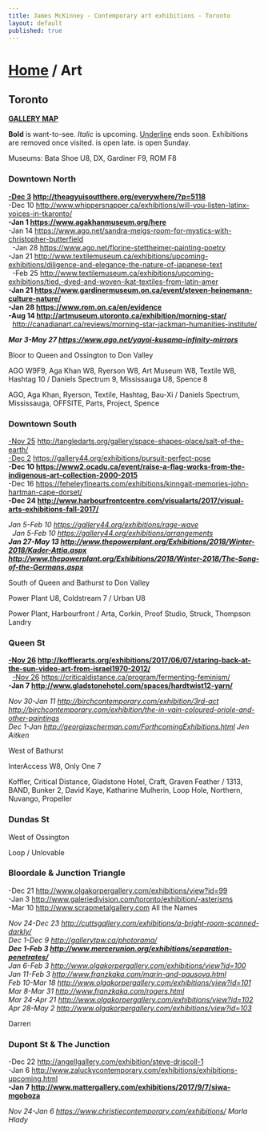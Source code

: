 ```yaml
---
title: James McKinney - Contemporary art exhibitions - Toronto
layout: default
published: true
---
```


# [Home](/) / Art

## Toronto

**[GALLERY MAP](https://www.google.com/maps/d/u/0/edit?mid=1sMiga7vQsqWdqEVQCqHsxjX2jeU)**

<span class="glyphicon glyphicon-info-sign" aria-hidden="true"></span> <strong>Bold</strong> is want-to-see. <em>Italic</em> is upcoming. <u>Underline</u> ends soon. Exhibitions are removed once visited. <span class="glyphicon glyphicon-time" aria-hidden="true"></span> is open late. <span class="glyphicon glyphicon-calendar" aria-hidden="true"></span> is open Sunday.

<span class="glyphicon glyphicon-calendar" aria-hidden="true"></span> <span class="glyphicon glyphicon-time" aria-hidden="true"></span> Museums: Bata Shoe U8, DX, Gardiner F9, ROM F8

### Downtown North

**<u>-Dec 3</u> <http://theagyuisoutthere.org/everywhere/?p=5118>**  
-Dec 10 <http://www.whippersnapper.ca/exhibitions/will-you-listen-latinx-voices-in-tkaronto/>  
**-Jan 1 <https://www.agakhanmuseum.org/here>**  
-Jan 14 <https://www.ago.net/sandra-meigs-room-for-mystics-with-christopher-butterfield>  
  -Jan 28 <https://www.ago.net/florine-stettheimer-painting-poetry>  
-Jan 21 <http://www.textilemuseum.ca/exhibitions/upcoming-exhibitions/diligence-and-elegance-the-nature-of-japanese-text>  
  -Feb 25 <http://www.textilemuseum.ca/exhibitions/upcoming-exhibitions/tied,-dyed-and-woven-ikat-textiles-from-latin-amer>  
**-Jan 21 <https://www.gardinermuseum.on.ca/event/steven-heinemann-culture-nature/>**  
**-Jan 28 <https://www.rom.on.ca/en/evidence>**  
**-Aug 14 <http://artmuseum.utoronto.ca/exhibition/morning-star/>**  
  <http://canadianart.ca/reviews/morning-star-jackman-humanities-institute/>  

_**Mar 3-May 27 <https://www.ago.net/yayoi-kusama-infinity-mirrors>**_  

<span class="glyphicon glyphicon-info-sign" aria-hidden="true"></span> Bloor to Queen and Ossington to Don Valley

<span class="glyphicon glyphicon-time" aria-hidden="true"></span> AGO W9F9, Aga Khan W8, Ryerson W8, Art Museum W8, Textile W8, Hashtag 10 / Daniels Spectrum 9, Mississauga U8, Spence 8

<span class="glyphicon glyphicon-calendar" aria-hidden="true"></span> AGO, Aga Khan, Ryerson, Textile, Hashtag, Bau-Xi / Daniels Spectrum, Mississauga, OFFSITE, Parts, Project, Spence

### Downtown South

<u>-Nov 25</u> <http://tangledarts.org/gallery/space-shapes-place/salt-of-the-earth/>  
<u>-Dec 2</u> <https://gallery44.org/exhibitions/pursuit-perfect-pose>  
**-Dec 10 <https://www2.ocadu.ca/event/raise-a-flag-works-from-the-indigenous-art-collection-2000-2015>**  
-Dec 16 <https://feheleyfinearts.com/exhibitions/kinngait-memories-john-hartman-cape-dorset/>  
**-Dec 24 <http://www.harbourfrontcentre.com/visualarts/2017/visual-arts-exhibitions-fall-2017/>**  

_Jan 5-Feb 10 <https://gallery44.org/exhibitions/rage-wave>_  
  _Jan 5-Feb 10 <https://gallery44.org/exhibitions/arrangements>_  
_**Jan 27-May 13 <http://www.thepowerplant.org/Exhibitions/2018/Winter-2018/Kader-Attia.aspx> <http://www.thepowerplant.org/Exhibitions/2018/Winter-2018/The-Song-of-the-Germans.aspx>**_  

<span class="glyphicon glyphicon-info-sign" aria-hidden="true"></span> South of Queen and Bathurst to Don Valley

<span class="glyphicon glyphicon-time" aria-hidden="true"></span> Power Plant U8, Coldstream 7 / Urban U8

<span class="glyphicon glyphicon-calendar" aria-hidden="true"></span> Power Plant, Harbourfront / Arta, Corkin, Proof Studio, Struck, Thompson Landry

### Queen St

**<u>-Nov 26</u> <http://kofflerarts.org/exhibitions/2017/06/07/staring-back-at-the-sun-video-art-from-israel1970-2012/>**  
  <u>-Nov 26</u> <https://criticaldistance.ca/program/fermenting-feminism/>  
**-Jan 7 <http://www.gladstonehotel.com/spaces/hardtwist12-yarn/>**  

_Nov 30-Jan 11 <http://birchcontemporary.com/exhibition/3rd-act> <http://birchcontemporary.com/exhibition/the-in-vain-coloured-oriole-and-other-paintings>_  
_Dec 1-Jan <http://georgiascherman.com/ForthcomingExhibitions.html> Jen Aitken_  

<span class="glyphicon glyphicon-info-sign" aria-hidden="true"></span> West of Bathurst

<span class="glyphicon glyphicon-time" aria-hidden="true"></span> InterAccess W8, Only One 7

<span class="glyphicon glyphicon-calendar" aria-hidden="true"></span> Koffler, Critical Distance, Gladstone Hotel, Craft, Graven Feather / 1313, BAND, Bunker 2, David Kaye, Katharine Mulherin, Loop Hole, Northern, Nuvango, Propeller

### Dundas St

<span class="glyphicon glyphicon-info-sign" aria-hidden="true"></span> West of Ossington

<span class="glyphicon glyphicon-calendar" aria-hidden="true"></span> Loop / Unlovable

### Bloordale & Junction Triangle

-Dec 21 <http://www.olgakorpergallery.com/exhibitions/view?id=99>  
-Jan 3 <http://www.galeriedivision.com/toronto/exhibition/-asterisms>  
-Mar 10 <http://www.scrapmetalgallery.com> All the Names  

_Nov 24-Dec 23 <http://cuttsgallery.com/exhibitions/a-bright-room-scanned-darkly/>_  
_Dec 1-Dec 9 <http://gallerytpw.ca/photorama/>_  
_**Dec 1-Feb 3 <http://www.mercerunion.org/exhibitions/separation-penetrates/>**_  
_Jan 6-Feb 3 <http://www.olgakorpergallery.com/exhibitions/view?id=100>_  
_Jan 11-Feb 3 <http://www.franzkaka.com/marin-and-pausova.html>_  
_Feb 10-Mar 18 <http://www.olgakorpergallery.com/exhibitions/view?id=101>_  
_Mar 8-Mar 31 <http://www.franzkaka.com/rogers.html>_  
_Mar 24-Apr 21 <http://www.olgakorpergallery.com/exhibitions/view?id=102>_  
_Apr 28-May 2 <http://www.olgakorpergallery.com/exhibitions/view?id=103>_  

<span class="glyphicon glyphicon-calendar" aria-hidden="true"></span> Darren

### Dupont St & The Junction

-Dec 22 <http://angellgallery.com/exhibition/steve-driscoll-1>  
-Jan 6 <http://www.zaluckycontemporary.com/exhibitions/exhibitions-upcoming.html>  
**-Jan 7 <http://www.mattergallery.com/exhibitions/2017/9/7/siwa-mgoboza>**  

_Nov 24-Jan 6 <https://www.christiecontemporary.com/exhibitions/> Marla Hlady_  
